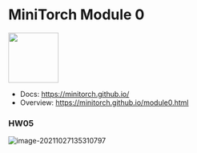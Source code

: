 # MiniTorch Module 0

<img src="https://minitorch.github.io/_images/match.png" width="100px">

* Docs: https://minitorch.github.io/
* Overview: https://minitorch.github.io/module0.html

### HW05

![image-20211027135310797](assets/image-20211027135310797.png)

